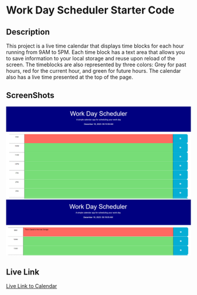 # Work Day Scheduler Starter Code

## Description

This project is a live time calendar that displays time blocks for each hour running from 9AM to 5PM. Each time block has a text area that allows you to save information to your local storage and reuse upon reload of the screen. The timeblocks are also represented by three colors: Grey for past hours, red for the current hour, and green for future hours. The calendar also has a live time presented at the top of the page. 

## ScreenShots

![Screenshot of the Calendar page](./Assets/Calendar%20Screenshot.png)
![Screenshot of information saved in the timeBlock](./Assets/calendar%20Screenshot%20saved.png)

## Live Link

[Live Link to Calendar]()